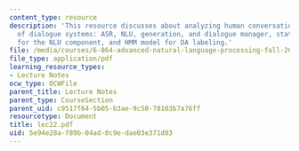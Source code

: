 ```yaml
---
content_type: resource
description: 'This resource discusses about analyzing human conversations, architecture
  of dialogue systems: ASR, NLU, generation, and dialogue manager, statistical model
  for the NLU component, and HMM model for DA labeling.'
file: /media/courses/6-864-advanced-natural-language-processing-fall-2005/5e94e28af89b04ad0c9edae03e371d03_lec22.pdf
file_type: application/pdf
learning_resource_types:
- Lecture Notes
ocw_type: OCWFile
parent_title: Lecture Notes
parent_type: CourseSection
parent_uid: c9517f64-5b05-b3ae-9c50-78103b7a76ff
resourcetype: Document
title: lec22.pdf
uid: 5e94e28a-f89b-04ad-0c9e-dae03e371d03
---
```

